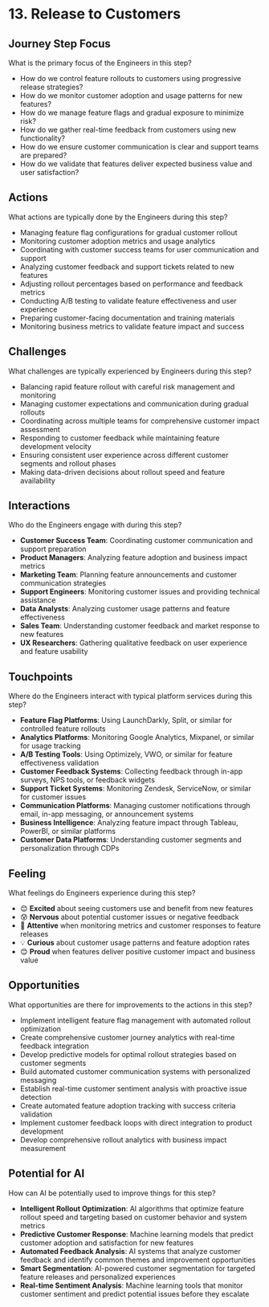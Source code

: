 # 13. Release to Customers

## Journey Step Focus

What is the primary focus of the Engineers in this step?

- How do we control feature rollouts to customers using progressive release strategies?
- How do we monitor customer adoption and usage patterns for new features?
- How do we manage feature flags and gradual exposure to minimize risk?
- How do we gather real-time feedback from customers using new functionality?
- How do we ensure customer communication is clear and support teams are prepared?
- How do we validate that features deliver expected business value and user satisfaction?

## Actions

What actions are typically done by the Engineers during this step?

- Managing feature flag configurations for gradual customer rollout
- Monitoring customer adoption metrics and usage analytics
- Coordinating with customer success teams for user communication and support
- Analyzing customer feedback and support tickets related to new features
- Adjusting rollout percentages based on performance and feedback metrics
- Conducting A/B testing to validate feature effectiveness and user experience
- Preparing customer-facing documentation and training materials
- Monitoring business metrics to validate feature impact and success

## Challenges

What challenges are typically experienced by Engineers during this step?

- Balancing rapid feature rollout with careful risk management and monitoring
- Managing customer expectations and communication during gradual rollouts
- Coordinating across multiple teams for comprehensive customer impact assessment
- Responding to customer feedback while maintaining feature development velocity
- Ensuring consistent user experience across different customer segments and rollout phases
- Making data-driven decisions about rollout speed and feature availability

## Interactions

Who do the Engineers engage with during this step?

- **Customer Success Team**: Coordinating customer communication and support preparation
- **Product Managers**: Analyzing feature adoption and business impact metrics
- **Marketing Team**: Planning feature announcements and customer communication strategies
- **Support Engineers**: Monitoring customer issues and providing technical assistance
- **Data Analysts**: Analyzing customer usage patterns and feature effectiveness
- **Sales Team**: Understanding customer feedback and market response to new features
- **UX Researchers**: Gathering qualitative feedback on user experience and feature usability

## Touchpoints

Where do the Engineers interact with typical platform services during this step?

- **Feature Flag Platforms**: Using LaunchDarkly, Split, or similar for controlled feature rollouts
- **Analytics Platforms**: Monitoring Google Analytics, Mixpanel, or similar for usage tracking
- **A/B Testing Tools**: Using Optimizely, VWO, or similar for feature effectiveness validation
- **Customer Feedback Systems**: Collecting feedback through in-app surveys, NPS tools, or feedback widgets
- **Support Ticket Systems**: Monitoring Zendesk, ServiceNow, or similar for customer issues
- **Communication Platforms**: Managing customer notifications through email, in-app messaging, or announcement systems
- **Business Intelligence**: Analyzing feature impact through Tableau, PowerBI, or similar platforms
- **Customer Data Platforms**: Understanding customer segments and personalization through CDPs

## Feeling

What feelings do Engineers experience during this step?

- 😊 **Excited** about seeing customers use and benefit from new features
- 😰 **Nervous** about potential customer issues or negative feedback
- 🎯 **Attentive** when monitoring metrics and customer responses to feature releases
- 💡 **Curious** about customer usage patterns and feature adoption rates
- 😊 **Proud** when features deliver positive customer impact and business value

## Opportunities

What opportunities are there for improvements to the actions in this step?

- Implement intelligent feature flag management with automated rollout optimization
- Create comprehensive customer journey analytics with real-time feedback integration
- Develop predictive models for optimal rollout strategies based on customer segments
- Build automated customer communication systems with personalized messaging
- Establish real-time customer sentiment analysis with proactive issue detection
- Create automated feature adoption tracking with success criteria validation
- Implement customer feedback loops with direct integration to product development
- Develop comprehensive rollout analytics with business impact measurement

## Potential for AI

How can AI be potentially used to improve things for this step?

- **Intelligent Rollout Optimization**: AI algorithms that optimize feature rollout speed and targeting based on customer behavior and system metrics
- **Predictive Customer Response**: Machine learning models that predict customer adoption and satisfaction for new features
- **Automated Feedback Analysis**: AI systems that analyze customer feedback and identify common themes and improvement opportunities
- **Smart Segmentation**: AI-powered customer segmentation for targeted feature releases and personalized experiences
- **Real-time Sentiment Analysis**: Machine learning tools that monitor customer sentiment and predict potential issues before they escalate
